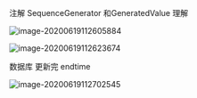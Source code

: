 注解 SequenceGenerator 和GeneratedValue 理解

![image-20200619112605884](C:\Users\caopeng03\AppData\Roaming\Typora\typora-user-images\image-20200619112605884.png)

![image-20200619112623674](C:\Users\caopeng03\AppData\Roaming\Typora\typora-user-images\image-20200619112623674.png)

数据库 更新完 endtime

![image-20200619112702545](C:\Users\caopeng03\AppData\Roaming\Typora\typora-user-images\image-20200619112702545.png)
